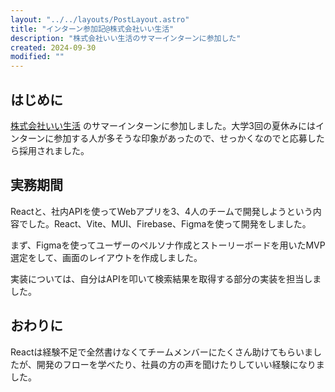 ```yaml
---
layout: "../../layouts/PostLayout.astro"
title: "インターン参加記@株式会社いい生活"
description: "株式会社いい生活のサマーインターンに参加した"
created: 2024-09-30
modified: ""
---
```


## はじめに
[株式会社いい生活](https://www.e-seikatsu.info/) のサマーインターンに参加しました。大学3回の夏休みにはインターンに参加する人が多そうな印象があったので、せっかくなのでと応募したら採用されました。

## 実務期間
Reactと、社内APIを使ってWebアプリを3、4人のチームで開発しようという内容でした。React、Vite、MUI、Firebase、Figmaを使って開発をしました。

まず、Figmaを使ってユーザーのペルソナ作成とストーリーボードを用いたMVP選定をして、画面のレイアウトを作成しました。

実装については、自分はAPIを叩いて検索結果を取得する部分の実装を担当しました。

## おわりに
Reactは経験不足で全然書けなくてチームメンバーにたくさん助けてもらいましたが、開発のフローを学べたり、社員の方の声を聞けたりしていい経験になりました。
